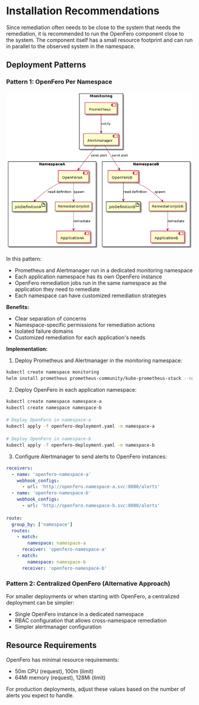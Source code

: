 # Installation Recommendations

Since remediation often needs to be close to the system that needs the remediation, it is recommended to run the OpenFero component close to the system. The component itself has a small resource footprint and can run in parallel to the observed system in the namespace.

## Deployment Patterns

### Pattern 1: OpenFero Per Namespace

![Shows 3 kubernetes namespaces monitoring, namespaceA, namespaceB. In monitoring runs prometheus and alertmanager. Alertmanager notifies the OpenFero instances in namespaceA and namespaceB.][recommendation-1]

In this pattern:
- Prometheus and Alertmanager run in a dedicated monitoring namespace
- Each application namespace has its own OpenFero instance
- OpenFero remediation jobs run in the same namespace as the application they need to remediate
- Each namespace can have customized remediation strategies

**Benefits:**
- Clear separation of concerns
- Namespace-specific permissions for remediation actions
- Isolated failure domains
- Customized remediation for each application's needs

**Implementation:**

1. Deploy Prometheus and Alertmanager in the monitoring namespace:
```bash
kubectl create namespace monitoring
helm install prometheus prometheus-community/kube-prometheus-stack --namespace monitoring
```

2. Deploy OpenFero in each application namespace:
```bash
kubectl create namespace namespace-a
kubectl create namespace namespace-b

# Deploy OpenFero in namespace-a
kubectl apply -f openfero-deployment.yaml -n namespace-a

# Deploy OpenFero in namespace-b
kubectl apply -f openfero-deployment.yaml -n namespace-b
```

3. Configure Alertmanager to send alerts to OpenFero instances:
```yaml
receivers:
  - name: 'openfero-namespace-a'
    webhook_configs:
      - url: 'http://openfero.namespace-a.svc:8080/alerts'
  - name: 'openfero-namespace-b'
    webhook_configs:
      - url: 'http://openfero.namespace-b.svc:8080/alerts'

route:
  group_by: ['namespace']
  routes:
    - match:
        namespace: namespace-a
      receiver: 'openfero-namespace-a'
    - match:
        namespace: namespace-b
      receiver: 'openfero-namespace-b'
```

### Pattern 2: Centralized OpenFero (Alternative Approach)

For smaller deployments or when starting with OpenFero, a centralized deployment can be simpler:

- Single OpenFero instance in a dedicated namespace
- RBAC configuration that allows cross-namespace remediation
- Simpler alertmanager configuration

## Resource Requirements

OpenFero has minimal resource requirements:
- 50m CPU (request), 100m (limit)
- 64Mi memory (request), 128Mi (limit)

For production deployments, adjust these values based on the number of alerts you expect to handle.

[recommendation-1]: openfero-installation-recommendation-1.png
